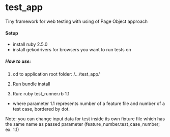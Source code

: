 # test_app
Tiny framework for web testing with using of Page Object approach

#### Setup

* install ruby 2.5.0
* install gekodrivers for browsers you want to run tests on

##### How to use:

1. cd to application root folder: /.../test_app/

2. Run bundle install

3. Run:  ruby test_runner.rb 1.1
* where parameter 1.1 represents number of a feature file and number of a test case, bordered by dot.

Note: you can change input data for test inside its own fixture file which has the same name as passed parameter (feature_number.test_case_number; ex. 1.1)
